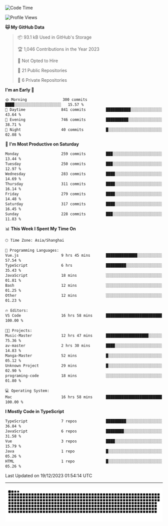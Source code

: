 <!--
<picture>
  <source
    srcset="https://github-readme-stats.vercel.app/api?username=kevinxft&show_icons=true&theme=dark"
    media="(prefers-color-scheme: dark)"
  />
  <source
    srcset="https://github-readme-stats.vercel.app/api?username=kevinxft&show_icons=true"
    media="(prefers-color-scheme: light), (prefers-color-scheme: no-preference)"
  />
  <img src="https://github-readme-stats.vercel.app/api?username=kevinxft&show_icons=true" />
</picture>
-->

<!--START_SECTION:waka-->
![Code Time](http://img.shields.io/badge/Code%20Time-1%2C388%20hrs%2022%20mins-blue)

![Profile Views](http://img.shields.io/badge/Profile%20Views-0-blue)

**🐱 My GitHub Data** 

> 📦 93.1 kB Used in GitHub's Storage 
 > 
> 🏆 1,046 Contributions in the Year 2023
 > 
> 🚫 Not Opted to Hire
 > 
> 📜 21 Public Repositories 
 > 
> 🔑 6 Private Repositories 
 > 
**I'm an Early 🐤** 

```text
🌞 Morning                300 commits         ████░░░░░░░░░░░░░░░░░░░░░   15.57 % 
🌆 Daytime                841 commits         ███████████░░░░░░░░░░░░░░   43.64 % 
🌃 Evening                746 commits         ██████████░░░░░░░░░░░░░░░   38.71 % 
🌙 Night                  40 commits          █░░░░░░░░░░░░░░░░░░░░░░░░   02.08 % 
```
📅 **I'm Most Productive on Saturday** 

```text
Monday                   259 commits         ███░░░░░░░░░░░░░░░░░░░░░░   13.44 % 
Tuesday                  250 commits         ███░░░░░░░░░░░░░░░░░░░░░░   12.97 % 
Wednesday                283 commits         ████░░░░░░░░░░░░░░░░░░░░░   14.69 % 
Thursday                 311 commits         ████░░░░░░░░░░░░░░░░░░░░░   16.14 % 
Friday                   279 commits         ████░░░░░░░░░░░░░░░░░░░░░   14.48 % 
Saturday                 317 commits         ████░░░░░░░░░░░░░░░░░░░░░   16.45 % 
Sunday                   228 commits         ███░░░░░░░░░░░░░░░░░░░░░░   11.83 % 
```


📊 **This Week I Spent My Time On** 

```text
🕑︎ Time Zone: Asia/Shanghai

💬 Programming Languages: 
Vue.js                   9 hrs 45 mins       ██████████████░░░░░░░░░░░   57.54 % 
TypeScript               6 hrs               █████████░░░░░░░░░░░░░░░░   35.43 % 
JavaScript               18 mins             ░░░░░░░░░░░░░░░░░░░░░░░░░   01.81 % 
Bash                     12 mins             ░░░░░░░░░░░░░░░░░░░░░░░░░   01.25 % 
Other                    12 mins             ░░░░░░░░░░░░░░░░░░░░░░░░░   01.23 % 

🔥 Editors: 
VS Code                  16 hrs 58 mins      █████████████████████████   100.00 % 

🐱‍💻 Projects: 
Music-Master             12 hrs 47 mins      ███████████████████░░░░░░   75.36 % 
av-master                2 hrs 30 mins       ████░░░░░░░░░░░░░░░░░░░░░   14.83 % 
Manga-Master             52 mins             █░░░░░░░░░░░░░░░░░░░░░░░░   05.12 % 
Unknown Project          29 mins             █░░░░░░░░░░░░░░░░░░░░░░░░   02.90 % 
programing-code          18 mins             ░░░░░░░░░░░░░░░░░░░░░░░░░   01.80 % 

💻 Operating System: 
Mac                      16 hrs 58 mins      █████████████████████████   100.00 % 
```

**I Mostly Code in TypeScript** 

```text
TypeScript               7 repos             █████████░░░░░░░░░░░░░░░░   36.84 % 
JavaScript               6 repos             ████████░░░░░░░░░░░░░░░░░   31.58 % 
Vue                      3 repos             ████░░░░░░░░░░░░░░░░░░░░░   15.79 % 
Java                     1 repo              █░░░░░░░░░░░░░░░░░░░░░░░░   05.26 % 
HTML                     1 repo              █░░░░░░░░░░░░░░░░░░░░░░░░   05.26 % 
```




 Last Updated on 19/12/2023 01:54:14 UTC
<!--END_SECTION:waka-->

---

<picture>
  <source media="(prefers-color-scheme: dark)" srcset="https://raw.githubusercontent.com/kevinxft/kevinxft/output/github-contribution-grid-snake-dark.svg">
  <source media="(prefers-color-scheme: light)" srcset="https://raw.githubusercontent.com/kevinxft/kevinxft/output/github-contribution-grid-snake.svg">
  <img alt="github contribution grid snake animation" src="https://raw.githubusercontent.com/kevinxft/kevinxft/output/github-contribution-grid-snake.svg">
</picture>
